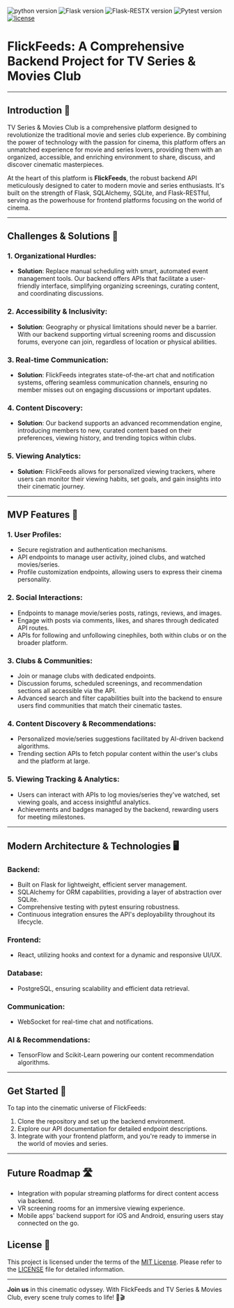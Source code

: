 ![python version](https://img.shields.io/badge/python-3.10.12-blue.svg)
![Flask version](https://img.shields.io/badge/flask-2.3.3-red.svg)
![Flask-RESTX version](https://img.shields.io/badge/Flask_RESTX-1.1.0-cyan.svg)
![Pytest version](https://img.shields.io/badge/pytest-7.4.2-white.svg)
[![license](https://img.shields.io/badge/license-%20MIT%20-green.svg)](./LICENSE)



# FlickFeeds: A Comprehensive Backend Project for TV Series & Movies Club

---

## **Introduction** 🎥

TV Series & Movies Club is a comprehensive platform designed to revolutionize the traditional movie and series club experience. By combining the power of technology with the passion for cinema, this platform offers an unmatched experience for movie and series lovers, providing them with an organized, accessible, and enriching environment to share, discuss, and discover cinematic masterpieces.

At the heart of this platform is **FlickFeeds**, the robust backend API meticulously designed to cater to modern movie and series enthusiasts. It's built on the strength of Flask, SQLAlchemy, SQLite, and Flask-RESTful, serving as the powerhouse for frontend platforms focusing on the world of cinema.

---

## **Challenges & Solutions** 🚀

### **1. Organizational Hurdles**:
- **Solution**: Replace manual scheduling with smart, automated event management tools. Our backend offers APIs that facilitate a user-friendly interface, simplifying organizing screenings, curating content, and coordinating discussions.

### **2. Accessibility & Inclusivity**:
- **Solution**: Geography or physical limitations should never be a barrier. With our backend supporting virtual screening rooms and discussion forums, everyone can join, regardless of location or physical abilities.

### **3. Real-time Communication**:
- **Solution**: FlickFeeds integrates state-of-the-art chat and notification systems, offering seamless communication channels, ensuring no member misses out on engaging discussions or important updates.

### **4. Content Discovery**:
- **Solution**: Our backend supports an advanced recommendation engine, introducing members to new, curated content based on their preferences, viewing history, and trending topics within clubs.

### **5. Viewing Analytics**:
- **Solution**: FlickFeeds allows for personalized viewing trackers, where users can monitor their viewing habits, set goals, and gain insights into their cinematic journey.

---

## **MVP Features** 🌟

### **1. User Profiles**:
- Secure registration and authentication mechanisms.
- API endpoints to manage user activity, joined clubs, and watched movies/series.
- Profile customization endpoints, allowing users to express their cinema personality.

### **2. Social Interactions**:
- Endpoints to manage movie/series posts, ratings, reviews, and images.
- Engage with posts via comments, likes, and shares through dedicated API routes.
- APIs for following and unfollowing cinephiles, both within clubs or on the broader platform.

### **3. Clubs & Communities**:
- Join or manage clubs with dedicated endpoints.
- Discussion forums, scheduled screenings, and recommendation sections all accessible via the API.
- Advanced search and filter capabilities built into the backend to ensure users find communities that match their cinematic tastes.

### **4. Content Discovery & Recommendations**:
- Personalized movie/series suggestions facilitated by AI-driven backend algorithms.
- Trending section APIs to fetch popular content within the user's clubs and the platform at large.

### **5. Viewing Tracking & Analytics**:
- Users can interact with APIs to log movies/series they've watched, set viewing goals, and access insightful analytics.
- Achievements and badges managed by the backend, rewarding users for meeting milestones.

---

## **Modern Architecture & Technologies** 🖥️

### **Backend**:
- Built on Flask for lightweight, efficient server management.
- SQLAlchemy for ORM capabilities, providing a layer of abstraction over SQLite.
- Comprehensive testing with pytest ensuring robustness.
- Continuous integration ensures the API's deployability throughout its lifecycle.

### **Frontend**:
- React, utilizing hooks and context for a dynamic and responsive UI/UX.

### **Database**:
- PostgreSQL, ensuring scalability and efficient data retrieval.

### **Communication**:
- WebSocket for real-time chat and notifications.

### **AI & Recommendations**:
- TensorFlow and Scikit-Learn powering our content recommendation algorithms.

---

## **Get Started** 🏁

To tap into the cinematic universe of FlickFeeds:

1. Clone the repository and set up the backend environment.
2. Explore our API documentation for detailed endpoint descriptions.
3. Integrate with your frontend platform, and you're ready to immerse in the world of movies and series.

---

## **Future Roadmap** 🛣️

- Integration with popular streaming platforms for direct content access via backend.
- VR screening rooms for an immersive viewing experience.
- Mobile apps' backend support for iOS and Android, ensuring users stay connected on the go.


## **License** 📜

This project is licensed under the terms of the [MIT License](LICENSE). Please refer to the [LICENSE](LICENSE) file for detailed information.

---

**Join us** in this cinematic odyssey. With FlickFeeds and TV Series & Movies Club, every scene truly comes to life! 🍿🎬